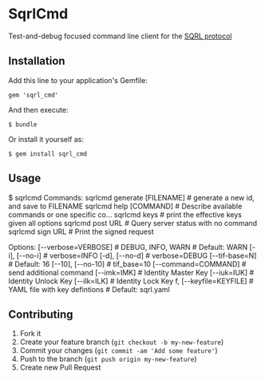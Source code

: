 # SqrlCmd

Test-and-debug focused command line client for the [SQRL protocol](https://www.grc.com/sqrl/sqrl.htm)

## Installation

Add this line to your application's Gemfile:

    gem 'sqrl_cmd'

And then execute:

    $ bundle

Or install it yourself as:

    $ gem install sqrl_cmd

## Usage

$ sqrlcmd
Commands:
  sqrlcmd generate [FILENAME]  # generate a new id, and save to FILENAME
  sqrlcmd help [COMMAND]       # Describe available commands or one specific co...
  sqrlcmd keys                 # print the effective keys given all options
  sqrlcmd post URL             # Query server status with no command
  sqrlcmd sign URL             # Print the signed request

Options:
      [--verbose=VERBOSE]  # DEBUG, INFO, WARN
                           # Default: WARN
      [-i], [--no-i]       # verbose=INFO
      [-d], [--no-d]       # verbose=DEBUG
      [--tif-base=N]       
                           # Default: 16
      [--10], [--no-10]    # tif_base=10
      [--command=COMMAND]  # send additional command
      [--imk=IMK]          # Identity Master Key
      [--iuk=IUK]          # Identity Unlock Key
      [--ilk=ILK]          # Identity Lock Key
  f, [--keyfile=KEYFILE]   # YAML file with key defintions
                           # Default: sqrl.yaml

## Contributing

1. Fork it
2. Create your feature branch (`git checkout -b my-new-feature`)
3. Commit your changes (`git commit -am 'Add some feature'`)
4. Push to the branch (`git push origin my-new-feature`)
5. Create new Pull Request
